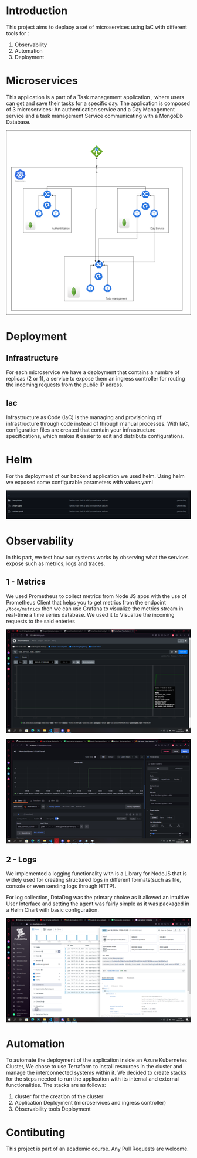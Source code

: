 # Introduction
This project aims to deplaoy a set of microservices using IaC with different tools for :
1. Observability
2. Automation
3. Deployment


# Microservices
This application is a part of a Task management application , where users can get and save their tasks for a specific day.
The application is composed of 3 microservices: An authentication service and a Day Management service and a task management Service communicating with a MongoDb Database.

![Microservices](./Screenshots/architecture.png)

# Deployment
## Infrastructure
For each microservice we have a deployment that contains a numbre of replicas (2 or 1), a service to expose them an ingress controller for routing the incoming requests from the public IP adress.

## Iac

Infrastructure as Code (IaC) is the managing and provisioning of infrastructure through code instead of through manual processes. With IaC, configuration files are created that contain your infrastructure specifications, which makes it easier to edit and distribute configurations.

# Helm
For the deployment of our backend application we used helm.
Using helm we exposed some configurable parameters with values.yaml

![Microservices](./Screenshots/helm.PNG)



# Observability
In this part, we test how our systems works by observing what the services expose such as metrics, logs and traces.

## 1 - Metrics
We used Prometheus to collect metrics from Node JS apps with the use of Prometheus Client that helps you to get metrics from the endpoint `/todo/metrics` then we can use Grafana to visualize the metrics stream in real-time a time series database. We used it to Visualize the incoming requests to the said enteries


![grafana](./Screenshots/Capture%20d%E2%80%99%C3%A9cran%20(2060).png)


![grafana](./Screenshots/Capture%20d%E2%80%99%C3%A9cran%20(2064).png)



## 2 - Logs
We implemented a logging functionality with is a Library for NodeJS that is widely used for creating structured logs in different formats(such as file, console or even sending logs through HTTP).

For log collection, DataDog was the primary choice as it allowed an intuitive User Interface and setting the agent was fairly simple as it was packaged in a Helm Chart with basic configuration.


![grafana](./Screenshots/datadog.png)


# Automation
To automate the deployment of the application inside an Azure Kubernetes Cluster, We chose to use Terraform to install resources in the cluster and manage the interconnected systems within it. We decided to create stacks for the steps needed to run the application with its internal and external functionalities. The stacks are as follows:
1. cluster for the creation of the cluster
2. Application Deployment (microservices and ingress controller)
3. Observability tools Deployment




# Contibuting
This project is part of an academic course. Any Pull Requests are welcome.

